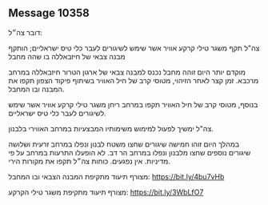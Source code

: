 ## Message 10358

דובר צה״ל:

צה"ל תקף משגר טילי קרקע אוויר אשר שימש לשיגורים לעבר כלי טיס ישראליים; הותקף מבנה צבאי של חיזבאללה בו שהה מחבל

מוקדם יותר היום זוהה מחבל נכנס למבנה צבאי של ארגון הטרור חיזבאללה במרחב מרכבא. זמן קצר לאחר הזיהוי, מטוסי קרב של חיל האוויר בשיתוף פיקוד הצפון תקפו את המבנה ובו המחבל.

בנוסף, מטוסי קרב של חיל האוויר תקפו במרחב ריחן משגר טילי קרקע אוויר אשר שימש לשיגורים לעבר כלי טיס ישראליים.

צה"ל ימשיך לפעול למימוש משימותיו המבצעיות במרחב האווירי בלבנון.

במהלך היום זוהו חמישה שיגורים שחצו משטח לבנון ונפלו במרחב זרעית ושלושה שיגורים נוספים שחצו מלבנון ונפלו במרחב הר דב.
לא הופעלו התרעות במרחב על פי מדיניות. אין נפגעים.
כוחות צה״ל תקפו את מקורות הירי.

מצורף תיעוד מתקיפת המבנה הצבאי ובו המחבל: https://bit.ly/4bu7vHb

מצורף תיעוד מתקיפת משגר טילי הקרקע: https://bit.ly/3WbLfO7

